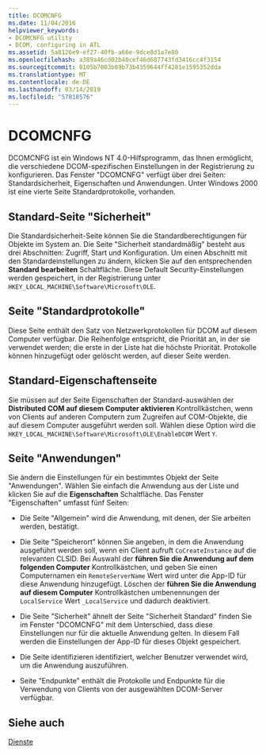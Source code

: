 ```yaml
---
title: DCOMCNFG
ms.date: 11/04/2016
helpviewer_keywords:
- DCOMCNFG utility
- DCOM, configuring in ATL
ms.assetid: 5a8126e9-ef27-40fb-a66e-9dce8d1a7e80
ms.openlocfilehash: a389a46cd02b40cef46d687743fd3416cc4f3154
ms.sourcegitcommit: 8105b7003b89b73b4359644ff4281e1595352dda
ms.translationtype: MT
ms.contentlocale: de-DE
ms.lasthandoff: 03/14/2019
ms.locfileid: "57818576"
---
```

# <a name="dcomcnfg"></a>DCOMCNFG

DCOMCNFG ist ein Windows NT 4.0-Hilfsprogramm, das Ihnen ermöglicht, die verschiedene DCOM-spezifischen Einstellungen in der Registrierung zu konfigurieren. Das Fenster "DCOMCNFG" verfügt über drei Seiten: Standardsicherheit, Eigenschaften und Anwendungen. Unter Windows 2000 ist eine vierte Seite Standardprotokolle, vorhanden.

## <a name="default-security-page"></a>Standard-Seite "Sicherheit"

Die Standardsicherheit-Seite können Sie die Standardberechtigungen für Objekte im System an. Die Seite "Sicherheit standardmäßig" besteht aus drei Abschnitten: Zugriff, Start und Konfiguration. Um einen Abschnitt mit den Standardeinstellungen zu ändern, klicken Sie auf den entsprechenden **Standard bearbeiten** Schaltfläche. Diese Default Security-Einstellungen werden gespeichert, in der Registrierung unter `HKEY_LOCAL_MACHINE\Software\Microsoft\OLE`.

## <a name="default-protocols-page"></a>Seite "Standardprotokolle"

Diese Seite enthält den Satz von Netzwerkprotokollen für DCOM auf diesem Computer verfügbar. Die Reihenfolge entspricht, die Priorität an, in der sie verwendet werden; die erste in der Liste hat die höchste Priorität. Protokolle können hinzugefügt oder gelöscht werden, auf dieser Seite werden.

## <a name="default-properties-page"></a>Standard-Eigenschaftenseite

Sie müssen auf der Seite Eigenschaften der Standard-auswählen der **Distributed COM auf diesem Computer aktivieren** Kontrollkästchen, wenn von Clients auf anderen Computern zum Zugreifen auf COM-Objekte, die auf diesem Computer ausgeführt werden soll. Wählen diese Option wird die `HKEY_LOCAL_MACHINE\Software\Microsoft\OLE\EnableDCOM` Wert `Y`.

## <a name="applications-page"></a>Seite "Anwendungen"

Sie ändern die Einstellungen für ein bestimmtes Objekt der Seite "Anwendungen". Wählen Sie einfach die Anwendung aus der Liste und klicken Sie auf die **Eigenschaften** Schaltfläche. Das Fenster "Eigenschaften" umfasst fünf Seiten:

- Die Seite "Allgemein" wird die Anwendung, mit denen, der Sie arbeiten werden, bestätigt.

- Die Seite "Speicherort" können Sie angeben, in dem die Anwendung ausgeführt werden soll, wenn ein Client aufruft `CoCreateInstance` auf die relevanten CLSID. Bei Auswahl der **führen Sie die Anwendung auf dem folgenden Computer** Kontrollkästchen, und geben Sie einen Computernamen ein `RemoteServerName` Wert wird unter die App-ID für diese Anwendung hinzugefügt. Löschen der **führen Sie die Anwendung auf diesem Computer** Kontrollkästchen umbenennungen der `LocalService` Wert `_LocalService` und dadurch deaktiviert.

- Die Seite "Sicherheit" ähnelt der Seite "Sicherheit Standard" finden Sie im Fenster "DCOMCNFG" mit dem Unterschied, dass diese Einstellungen nur für die aktuelle Anwendung gelten. In diesem Fall werden die Einstellungen der App-ID für dieses Objekt gespeichert.

- Die Seite identifizieren identifiziert, welcher Benutzer verwendet wird, um die Anwendung auszuführen.

- Seite "Endpunkte" enthält die Protokolle und Endpunkte für die Verwendung von Clients von der ausgewählten DCOM-Server verfügbar.

## <a name="see-also"></a>Siehe auch

[Dienste](../atl/atl-services.md)
